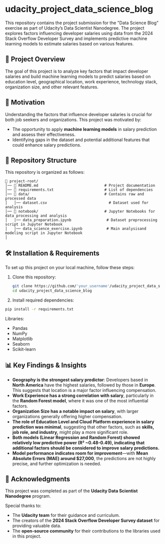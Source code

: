 # udacity_project_data_science_blog
This repository contains the project submission for the "Data Science Blog" exercise as part of Udacity’s Data Scientist Nanodegree. 
The project explores factors influencing developer salaries using data from the 2024 Stack Overflow Developer Survey and implements predictive machine learning models to estimate salaries based on various features.

## 📌 Project Overview
The goal of this project is to analyze key factors that impact developer salaries and build machine learning models to predict salaries based on education level, geographical location, work experience, technology stack, organization size, and other relevant features.

## 🎯 Motivation
Understanding the factors that influence developer salaries is crucial for both job seekers and organizations. 
This project was motivated by:
- The opportunity to apply **machine learning models** in salary prediction and assess their effectiveness.  
- Identifying gaps in the dataset and potential additional features that could enhance salary predictions.  

## 💂‍ Repository Structure
This repository is organized as follows:

```
📁 project-root/
│── 📄 README.md                              # Project documentation
│── 📄 requirements.txt                       # List of dependencies
│── 📁 data/                                  # Contains raw and processed data
│   │── dataset.csv                            # Dataset used for analysis
│── 📁 notebook/                              # Jupyter Notebooks for data processing and analysis 
│   │── data_preparation.ipynb                # Dataset preprocessing script in Jupyter Notebook
│   │── data_science_exercise.ipynb           # Main analysisand modeling script in Jupyter Notebook
│  
```

## 🛠️ **Installation & Requirements**

To set up this project on your local machine, follow these steps:  

1. Clone this repository:  
   ```bash
   git clone https://github.com/'your_username'/udacity_project_data_science_blog.git  
   cd udacity_project_data_science_blog  


2. Install required dependencies:
```bash
pip install -r requirements.txt
```

Libraries:
- Pandas  
- NumPy  
- Matplotlib
- Seaborn
- Scikit-learn  

## 📊 Key Findings & Insights

- **Geography is the strongest salary predictor**: Developers based in **North America** have the highest salaries, followed by those in **Europe**. This suggests that location is a major factor influencing compensation.  
- **Work Experience has a strong correlation with salary**, particularly in the **Random Forest model**, where it was one of the most influential factors.  
- **Organization Size has a notable impact on salary**, with larger organizations generally offering higher compensation.  
- **The role of Education Level and Cloud Platform experience in salary prediction was minimal**, suggesting that other factors, such as **skills, job role, and industry,** might play a more significant role.  
- **Both models (Linear Regression and Random Forest) showed relatively low predictive power (R² ~0.48-0.49), indicating that additional factors should be considered to improve salary predictions.**  
- **Model performance indicates room for improvement**—with **Mean Absolute Errors (MAE) around $27,000**, the predictions are not highly precise, and further optimization is needed.  




## 🙌 Acknowledgments
This project was completed as part of the **Udacity Data Scientist Nanodegree** program.  

Special thanks to:  
- The **Udacity team** for their guidance and curriculum.  
- The creators of the **2024 Stack Overflow Developer Survey dataset** for providing valuable data.  
- The **open-source community** for their contributions to the libraries used in this project.  


